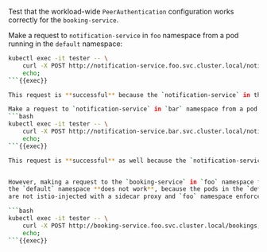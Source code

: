 Test that the workload-wide `PeerAuthentication` configuration works correctly for the `booking-service`.

Make a request to `notification-service` in `foo` namespace from a pod running in the `default` namespace:

```bash
kubectl exec -it tester -- \
    curl -X POST http://notification-service.foo.svc.cluster.local/notify; \
    echo;
```{{exec}}

This request is **successful** because the `notification-service` in the `foo` namespace is not mTLS enforced.

Make a request to `notification-service` in `bar` namespace from a pod running the `default` namespace:
```bash
kubectl exec -it tester -- \
    curl -X POST http://notification-service.bar.svc.cluster.local/notify; \
    echo;
```{{exec}}

This request is **successful** as well because the `notification-service` in the `bar` namespace is not mTLS enforced.


However, making a request to the `booking-service` in `foo` namespace from a pod running in
the `default` namespace **does not work**, because the pods in the `default` namespace
are not istio-injected with a sidecar proxy and `foo` namespace enforces mTLS on the `booking-service` workload:

```bash
kubectl exec -it tester -- \
    curl -X POST http://booking-service.foo.svc.cluster.local/bookings; \
    echo;
```{{exec}}
